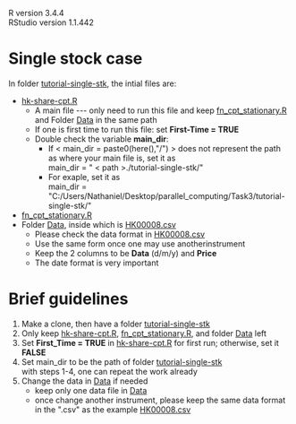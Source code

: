 R version 3.4.4  
RStudio version 1.1.442  

# Single stock case
In folder [tutorial-single-stk][single-folder], the intial files are:  
* [hk-share-cpt.R][hk-share-cpt]
  * A main file --- only need to run this file and keep [fn_cpt_stationary.R][cpt-fun] and 
    Folder [Data][data-folder] in the same path
  * If one is first time to run this file: set **First-Time = TRUE**
  * Double check the variable **main_dir**:
    * If < main_dir = paste0(here(),"/") > does not represent the path as where your main file is, set it as    
      main_dir = " < path >./tutorial-single-stk/"
    * For exaple, set it as  
      main_dir = "C:/Users/Nathaniel/Desktop/parallel_computing/Task3/tutorial-single-stk/"      
* [fn_cpt_stationary.R][cpt-fun]
* Folder [Data][data-folder], inside which is [HK00008.csv][data-file]
   * Please check the data format in [HK00008.csv][data-file]
   * Use the same form once one may use anotherinstrument
   * Keep the 2 columns to be **Data** (d/m/y) and **Price**
   * The date format is very important

# Brief guidelines
1. Make a clone, then have a folder [tutorial-single-stk][single-folder]
2. Only keep [hk-share-cpt.R][hk-share-cpt], [fn_cpt_stationary.R][cpt-fun], and folder [Data][data-folder] left
3. Set **First_Time = TRUE** in [hk-share-cpt.R][hk-share-cpt] for first run; otherwise, set it **FALSE**
4. Set main_dir to be the path of folder [tutorial-single-stk][single-folder]  
   with steps 1-4, one can repeat the work already
5. Change the data in [Data][data-folder] if needed
   * keep only one data file in [Data][data-folder]
   * once change another instrument, please keep the same data format in the ".csv" as the example [HK00008.csv][data-file]


[single-folder]: https://github.com/nathanielwei/stks-simulator/tree/master/tutorial-single-stk
[hk-share-cpt]: https://github.com/nathanielwei/stks-simulator/blob/master/tutorial-single-stk/hk-share-cpt.R
[cpt-fun]: https://github.com/nathanielwei/stks-simulator/blob/master/tutorial-single-stk/fn_cpt_stationary.R
[data-folder]: https://github.com/nathanielwei/stks-simulator/tree/master/tutorial-single-stk/Data
[data-file]: https://github.com/nathanielwei/stks-simulator/blob/master/tutorial-single-stk/Data/HK00008.csv
